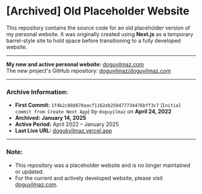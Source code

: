 # [Archived] Old Placeholder Website

This repository contains the source code for an old placeholder version of my personal website. It was originally created using **Next.js** as a temporary barrel-style site to hold space before transitioning to a fully developed website.

---

**My new and active personal website:** [doguyilmaz.com](https://doguyilmaz.com)  
The new project's GitHub repository: [doguyilmaz/doguyilmaz.com](https://github.com/doguyilmaz/doguyilmaz.com)

---

### Archive Information:
- **First Commit:** `1f4b2c88d870aacf1162eb250477734476bff3c7` (`Initial commit from Create Next App`) by `doguyilmaz` on **April 24, 2022**  
- **Archived:** **January 14, 2025**  
- **Active Period:** April 2022 – January 2025  
- **Last Live URL:** [dogukyilmaz.vercel.app](https://dogukyilmaz.vercel.app)  

---

### Note:
- This repository was a placeholder website and is no longer maintained or updated.  
- For the current and actively developed website, please visit [doguyilmaz.com](https://doguyilmaz.com).
